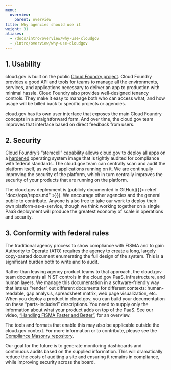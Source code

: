 ```yaml
---
menu:
  overview:
    parent: overview
title: Why agencies should use it
weight: 31
aliases:
  - /docs/intro/overview/why-use-cloudgov
  - /intro/overview/why-use-cloudgov
---
```


## 1. Usability

cloud.gov is built on the public [Cloud Foundry project](http://www.cloudfoundry.org/). Cloud Foundry provides a good API and tools for teams to manage all the environments, services, and applications necessary to deliver an app to production with minimal hassle. Cloud Foundry also provides well-designed tenancy controls. They make it easy to manage both who can access what, and how usage will be billed back to specific projects or agencies.

cloud.gov has its own user interface that exposes the main Cloud Foundry concepts in a straightforward form. And over time, the cloud.gov team improves that interface based on direct feedback from users.

## 2. Security

Cloud Foundry’s “stemcell” capability allows cloud.gov to deploy all apps on a [hardened](https://github.com/18F/cg-harden-boshrelease) operating system image that is tightly audited for compliance with federal standards. The cloud.gov team can centrally scan and audit the platform itself, as well as applications running on it. We are continually improving the security of the platform, which in turn centrally improves the security of your products that are running on the platform.

The cloud.gov deployment is [publicly documented in GitHub]({{< relref "docs/ops/repos.md" >}}). We encourage other agencies and the general public to contribute. Anyone is also free to take our work to deploy their own platform-as-a-service, though we think working together on a single PaaS deployment will produce the greatest economy of scale in operations and security.

## 3. Conformity with federal rules
The traditional agency process to show compliance with FISMA and to gain Authority to Operate (ATO) requires the agency to create a long, largely copy-pasted document enumerating the full design of the system. This is a significant burden both to write and to audit.

Rather than leaving agency product teams to that approach, the cloud.gov team documents all NIST controls in the cloud.gov PaaS, infrastructure, and human layers. We manage this documentation in a software-friendly way that lets us “render” out different documents for different contexts: human-readable, gap analysis, spreadsheet matrix, web page visualization, etc. When you deploy a product in cloud.gov, you can build your documentation on these “parts-included” descriptions. You need to supply only the information about what your product adds on top of the PaaS. See our video, [“Handling FISMA Faster and Better”](https://www.youtube.com/watch?v=T1S52B1-NT4), for an overview.

The tools and formats that enable this may also be applicable outside the cloud.gov context. For more information or to contribute, please see the [Compliance Masonry repository](https://github.com/opencontrol/compliance-masonry).

Our goal for the future is to generate monitoring dashboards and continuous audits based on the supplied information. This will dramatically reduce the costs of auditing a site and ensuring it remains in compliance, while improving security across the board.

